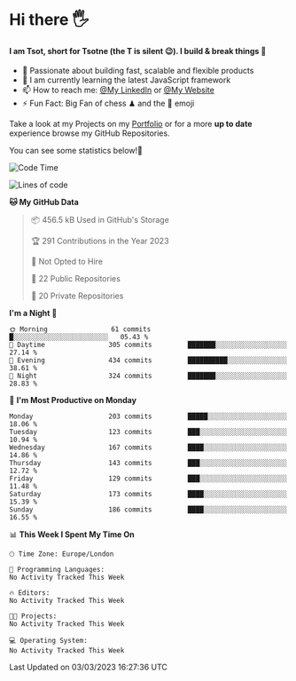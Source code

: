 # Hi there :raised_hand_with_fingers_splayed:
#### I am Tsot, short for Tsotne (the T is silent :wink:). I build & break things :space_invader:
- :telescope: Passionate about building fast, scalable and flexible products
- :seedling: I am currently learning the latest JavaScript framework 
- :mailbox: How to reach me: [@My LinkedIn](https://www.linkedin.com/in/tsotne-gvadzabia/) or [@My Website](https://tsotne.co.uk/contact)
- :zap: Fun Fact: Big Fan of chess ♟ and the 👾 emoji

Take a look at my Projects on my [Portfolio](https://tsotne.co.uk/) or for a more **up to date** experience browse my GitHub Repositories.

You can see some statistics below!:space_invader:
<!--START_SECTION:waka-->
![Code Time](http://img.shields.io/badge/Code%20Time-761%20hrs%202%20mins-blue)

![Lines of code](https://img.shields.io/badge/From%20Hello%20World%20I%27ve%20Written-2.3%20million%20lines%20of%20code-blue)

**🐱 My GitHub Data** 

> 📦 456.5 kB Used in GitHub's Storage 
 > 
> 🏆 291 Contributions in the Year 2023
 > 
> 🚫 Not Opted to Hire
 > 
> 📜 22 Public Repositories 
 > 
> 🔑 20 Private Repositories 
 > 
**I'm a Night 🦉** 

```text
🌞 Morning                61 commits          █░░░░░░░░░░░░░░░░░░░░░░░░   05.43 % 
🌆 Daytime                305 commits         ███████░░░░░░░░░░░░░░░░░░   27.14 % 
🌃 Evening                434 commits         ██████████░░░░░░░░░░░░░░░   38.61 % 
🌙 Night                  324 commits         ███████░░░░░░░░░░░░░░░░░░   28.83 % 
```
📅 **I'm Most Productive on Monday** 

```text
Monday                   203 commits         █████░░░░░░░░░░░░░░░░░░░░   18.06 % 
Tuesday                  123 commits         ███░░░░░░░░░░░░░░░░░░░░░░   10.94 % 
Wednesday                167 commits         ████░░░░░░░░░░░░░░░░░░░░░   14.86 % 
Thursday                 143 commits         ███░░░░░░░░░░░░░░░░░░░░░░   12.72 % 
Friday                   129 commits         ███░░░░░░░░░░░░░░░░░░░░░░   11.48 % 
Saturday                 173 commits         ████░░░░░░░░░░░░░░░░░░░░░   15.39 % 
Sunday                   186 commits         ████░░░░░░░░░░░░░░░░░░░░░   16.55 % 
```


📊 **This Week I Spent My Time On** 

```text
🕑︎ Time Zone: Europe/London

💬 Programming Languages: 
No Activity Tracked This Week

🔥 Editors: 
No Activity Tracked This Week

🐱‍💻 Projects: 
No Activity Tracked This Week

💻 Operating System: 
No Activity Tracked This Week
```


 Last Updated on 03/03/2023 16:27:36 UTC
<!--END_SECTION:waka-->
